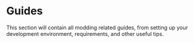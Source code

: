 # Guides

This section will contain all modding related guides, from setting up your development environment, requirements, and other useful tips.